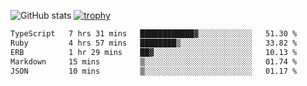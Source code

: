 ![GitHub stats](https://github-readme-stats.vercel.app/api?username=ksk001100&show_icons=true&theme=tokyonight)
[![trophy](https://github-profile-trophy.vercel.app/?username=ksk001100&theme=onedark)](https://github.com/ryo-ma/github-profile-trophy)

<!--START_SECTION:waka-->

```txt
TypeScript   7 hrs 31 mins   ████████████▓░░░░░░░░░░░░   51.30 %
Ruby         4 hrs 57 mins   ████████▒░░░░░░░░░░░░░░░░   33.82 %
ERB          1 hr 29 mins    ██▓░░░░░░░░░░░░░░░░░░░░░░   10.13 %
Markdown     15 mins         ▒░░░░░░░░░░░░░░░░░░░░░░░░   01.74 %
JSON         10 mins         ▒░░░░░░░░░░░░░░░░░░░░░░░░   01.17 %
```

<!--END_SECTION:waka-->
